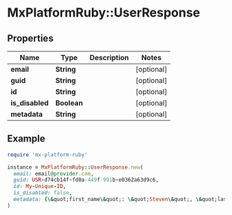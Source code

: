 # MxPlatformRuby::UserResponse

## Properties

| Name | Type | Description | Notes |
| ---- | ---- | ----------- | ----- |
| **email** | **String** |  | [optional] |
| **guid** | **String** |  | [optional] |
| **id** | **String** |  | [optional] |
| **is_disabled** | **Boolean** |  | [optional] |
| **metadata** | **String** |  | [optional] |

## Example

```ruby
require 'mx-platform-ruby'

instance = MxPlatformRuby::UserResponse.new(
  email: email@provider.com,
  guid: USR-d74cb14f-fd0a-449f-991b-e0362a63d9c6,
  id: My-Unique-ID,
  is_disabled: false,
  metadata: {\&quot;first_name\&quot;: \&quot;Steven\&quot;, \&quot;last_name\&quot;: \&quot;Universe\&quot;}
)
```

